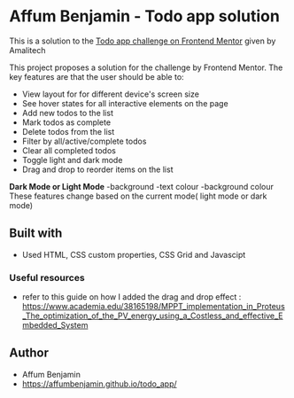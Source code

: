 # Affum Benjamin - Todo app solution

This is a solution to the [Todo app challenge on Frontend Mentor](https://www.frontendmentor.io/challenges/todo-app-Su1_KokOW) given by Amalitech  

This project proposes a solution for the challenge by Frontend Mentor. The key features are that the user should be able to:
- View layout for for different device's screen size
- See hover states for all interactive elements on the page
- Add new todos to the list
- Mark todos as complete
- Delete todos from the list
- Filter by all/active/complete todos
- Clear all completed todos
- Toggle light and dark mode
- Drag and drop to reorder items on the list

**Dark Mode or Light Mode**
    -background
    -text colour
    -background colour
    These features change based on the current mode( light mode or dark mode)

## Built with
- Used HTML, CSS custom properties, CSS Grid and Javascipt

### Useful resources
- refer to this guide on how I added the drag and drop effect : [https://www.academia.edu/38165198/MPPT_implementation_in_Proteus_The_optimization_of_the_PV_energy_using_a_Costless_and_effective_Embedded_System
](https://webdevtrick.com/html-drag-and-drop-list/)

## Author
- Affum Benjamin
-  https://affumbenjamin.github.io/todo_app/
  
